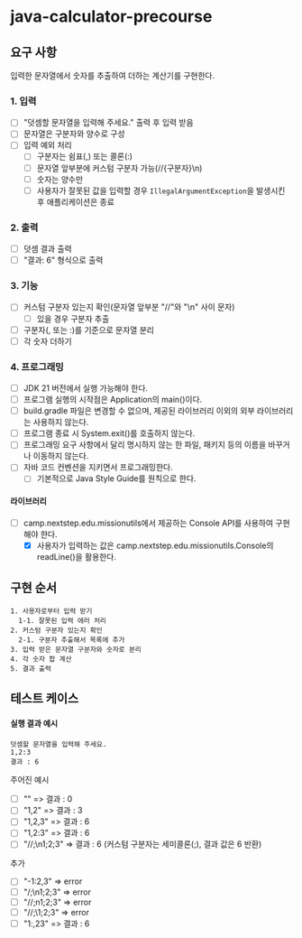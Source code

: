 # java-calculator-precourse

## 요구 사항

입력한 문자열에서 숫자를 추출하여 더하는 계산기를 구현한다.

### 1. 입력

- [ ] "덧셈할 문자열을 입력해 주세요." 출력 후 입력 받음
- [ ] 문자열은 구분자와 양수로 구성
- [ ] 입력 예외 처리
    - [ ] 구분자는 쉼표(,) 또는 콜론(:)
    - [ ] 문자열 앞부분에 커스텀 구분자 가능(//{구분자}\n)
    - [ ] 숫자는 양수만
    - [ ] 사용자가 잘못된 값을 입력할 경우 `IllegalArgumentException`을 발생시킨 후 애플리케이션은 종료

### 2. 출력

- [ ] 덧셈 결과 출력
- [ ] "결과: 6" 형식으로 출력

### 3. 기능

- [ ] 커스텀 구분자 있는지 확인(문자열 앞부분 "//"와 "\n" 사이 문자)
    - [ ] 있을 경우 구분자 추출
- [ ] 구분자(, 또는 :)를 기준으로 문자열 분리
- [ ] 각 숫자 더하기

### 4. 프로그래밍

- [ ] JDK 21 버전에서 실행 가능해야 한다.
- [ ] 프로그램 실행의 시작점은 Application의 main()이다.
- [ ] build.gradle 파일은 변경할 수 없으며, 제공된 라이브러리 이외의 외부 라이브러리는 사용하지 않는다.
- [ ] 프로그램 종료 시 System.exit()를 호출하지 않는다.
- [ ] 프로그래밍 요구 사항에서 달리 명시하지 않는 한 파일, 패키지 등의 이름을 바꾸거나 이동하지 않는다.
- [ ] 자바 코드 컨벤션을 지키면서 프로그래밍한다.
    - [ ] 기본적으로 Java Style Guide를 원칙으로 한다.

#### 라이브러리

- [ ] camp.nextstep.edu.missionutils에서 제공하는 Console API를 사용하여 구현해야 한다.
    - [x] 사용자가 입력하는 값은 camp.nextstep.edu.missionutils.Console의 readLine()을 활용한다.

## 구현 순서

```
1. 사용자로부터 입력 받기
  1-1. 잘못된 입력 에러 처리
2. 커스텀 구분자 있는지 확인
  2-1. 구분자 추출해서 목록에 추가
3. 입력 받은 문자열 구분자와 숫자로 분리
4. 각 숫자 합 계산
5. 결과 출력 
```

## 테스트 케이스

#### 실행 결과 예시

    덧셈할 문자열을 입력해 주세요.
    1,2:3
    결과 : 6

주어진 예시

- [ ] "" => 결과 : 0
- [ ] "1,2" => 결과 : 3
- [ ] "1,2,3" => 결과 : 6
- [ ] "1,2:3" => 결과 : 6
- [ ] "//;\n1;2;3" => 결과 : 6 (커스텀 구분자는 세미콜론(;), 결과 값은 6 반환)

추가

- [ ] "-1:2,3" => error
- [ ] "/;\n1;2;3" => error
- [ ] "//;n1;2;3" => error
- [ ] "//;\1;2;3" => error
- [ ] "1:,23" => 결과 : 6
